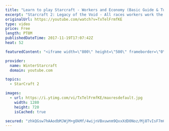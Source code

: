 ```yaml
---
title: "Learn to play Starcraft - Workers and Economy (Basic Guide & Tutorial)"
excerpt: "Starcraft 2: Legacy of the Void - All races workers work the same (mule notwithstanding!)  Wiki on mining: http://wiki.teamliquid.net/starcraft2/Mining_Minerals"
originalUrl: https://youtube.com/watch?v=TxTelFrmfKE
type: video
price: Free
length: PT8M
publishedDateTime: 2017-11-19T17:07:42Z
heat: 52

featuredContent: "<iframe width=\"800\" height=\"500\" frameborder=\"0\" src=\"https://www.youtube.com/embed/TxTelFrmfKE\" allow=\"accelerometer; autoplay; encrypted-media; gyroscope; picture-in-picture\" allowfullscreen></iframe>"

provider:
  name: WinterStarcraft
  domain: youtube.com

topics:
  - StarCraft 2

images:
  - url: https://i.ytimg.com/vi/TxTelFrmfKE/maxresdefault.jpg
    width: 1280
    height: 720
    isCached: true

secured: "zhkQGsw7hAAodbMJWjM+gOkMf/4wijnVBxuwnm9QxxXdD0Noz/Mj8TvIsF7mCHRglWPrYbUYNQt/p9KKFV4U76FflGQGQXDAXVIgLirPQjVrbZEH6u3n++E3HUgYGzNK31y6oOdAErm95gxx5unKf04sOyxYbIOD9/ZyBTmgz8rO1E2Up9GQBy/OieoeC1VnQo/wbJ6arPwYKlbesxpRWxUfD/32i4cLbcv1APfRvnCQ/ep6EETtZBlBDCfF+Y95fziSRysb+Gm/1tCKIBMT5J5jsaAyoHXtsTcXJXr0qc6umI99HnRuWYOqnRdgGRU0ami2GudSsBh5lz3IcBiqmA0qELHP7WGqyx5fPR/kPiDj40AL2GSnSdYtp/2vVgyJvE2NfC9loEh7Fd0zDZIGY0kUDn61jmH6GZk3DoPLimM=;yTxwzWV8ydpC2EtAmihikQ=="
---
```


